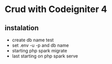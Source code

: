 # Crud with Codeigniter 4

## instalation
 - create db name test
 - set .env -u -p and db name
 - starting php spark migrate
 - last starting on php spark serve
